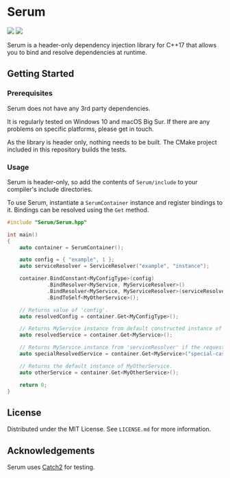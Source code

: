 # Serum
<div style="display: inline;">
<img src="https://img.shields.io/badge/version-0.2-blue"/>
<img src="https://img.shields.io/badge/license-MIT-brightgreen"/>
</div>

Serum is a header-only dependency injection library for C++17 that allows you to bind and resolve dependencies at runtime.

## Getting Started
### Prerequisites
Serum does not have any 3rd party dependencies.

It is regularly tested on Windows 10 and macOS Big Sur.
If there are any problems on specific platforms, please get in touch.

As the library is header only, nothing needs to be built.
The CMake project included in this repository builds the tests.

### Usage
Serum is header-only, so add the contents of `Serum/include` to your compiler's include directories.

To use Serum, instantiate a `SerumContainer` instance and register bindings to it.
Bindings can be resolved using the `Get` method.

```cpp
#include "Serum/Serum.hpp"

int main() 
{
    auto container = SerumContainer();

    auto config = { "example", 1 };
    auto serviceResolver = ServiceResolver("example", "instance");

    container.BindConstant<MyConfigType>(config)
             .BindResolver<MyService, MyServiceResolver>()
             .BindResolver<MyService, MyServiceResolver>(serviceResolver, "special-case")
             .BindToSelf<MyOtherService>();

    // Returns value of 'config'.
    auto resolvedConfig = container.Get<MyConfigType>();

    // Returns MyService instance from default constructed instance of MyServiceResolver.
    auto resolvedService = container.Get<MyService>(); 

    // Returns MyService instance from 'serviceResolver' if the request has name "special-case".
    auto specialResolvedService = container.Get<MyService>("special-case");

    // Returns the default instance of MyOtherService.
    auto otherService = container.Get<MyOtherService>();

    return 0;
}

```

## License
Distributed under the MIT License. See `LICENSE.md` for more information.

## Acknowledgements
Serum uses [Catch2](https://github.com/catchorg/Catch2 "Catch2 repository.") for testing.
